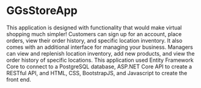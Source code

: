 # GGsStoreApp
This application is designed with functionality that would make virtual shopping much simpler! Customers can sign up for an account, place orders, view their order history, and specific location inventory. It also comes with an additional interface for managing your business. Managers can view and replenish location inventory, add new products, and view the order history of specific locations. This application used Entity Framework Core to connect to a PostgreSQL database, ASP.NET Core API to create a RESTful API, and HTML, CSS, BootstrapJS, and Javascript to create the front end.
